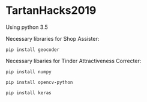 # TartanHacks2019

Using python 3.5


Necessary libraries for Shop Assister:
	
	pip install geocoder



Necessary libaries for Tinder Attractiveness Correcter:

	pip install numpy	

	pip install opencv-python

	pip install keras




